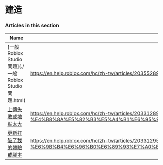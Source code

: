 # 建造  
### Articles in this section
Name|URL
-|-
[一般 Roblox Studio 問題](./一般 Roblox Studio 問題.html) |https://en.help.roblox.com/hc/zh-tw/articles/203552894-%E4%B8%80%E8%88%AC-Roblox-Studio-%E5%95%8F%E9%A1%8C
[上傳失敗或地點太大](./上傳失敗或地點太大.html) |https://en.help.roblox.com/hc/zh-tw/articles/203312890-%E4%B8%8A%E5%82%B3%E5%A4%B1%E6%95%97%E6%88%96%E5%9C%B0%E9%BB%9E%E5%A4%AA%E5%A4%A7
[更新打破了我的體驗或腳本](./更新打破了我的體驗或腳本.html) |https://en.help.roblox.com/hc/zh-tw/articles/203312950-%E6%9B%B4%E6%96%B0%E6%89%93%E7%A0%B4%E4%BA%86%E6%88%91%E7%9A%84%E9%AB%94%E9%A9%97%E6%88%96%E8%85%B3%E6%9C%AC